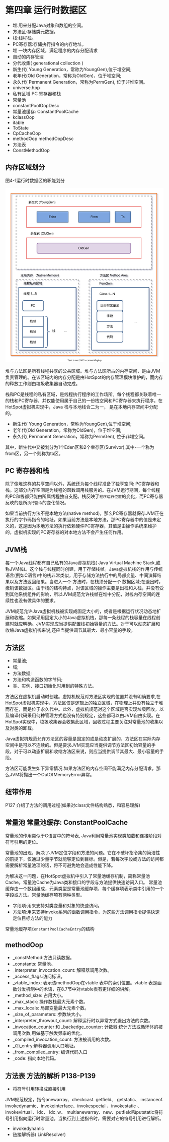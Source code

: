 # 第四章 运行时数据区

- 堆:用来分配Java对象和数组的空间。
- 方法区:存储类元数据。
- 栈:线程栈。
- PC寄存器:存储执行指令的内存地址。
- 堆 一块内存区域，满足程序的内存分配请求
- 自动的内存管理
- 分代收集( generational collection )
- 新生代( Young Generation，常称为YoungGen),位于堆空间;
- 老年代(Old Generation，常称为OldGen)，位于堆空间;
- 永久代( Permanent Generation，常称为PermGen), 位于非堆空间。
- universe.hpp
- 私有区域 PC 寄存器和栈
- 常量池
- constantPoolOopDesc
- 常量池缓存: ConstantPoolCache
- kclassOop
- itable
- ToState
- CpCacheOop
- methodOop methodOopDesc
- 方法表
- ConstMethodOop



## 内存区域划分

图4-1运行时数据区的职能划分

![4-1-内存区域划分.drawio.svg](./images/4-1-内存区域划分.drawio.svg)

堆与方法区是所有线程共享的公共区域。堆与方法区所占的内存空间，是由JVM负责管理的。在该区域内的内存分配是由HotSpot的内存管理模块维护的，而内存的释放工作则由垃圾收集器自动完成。

栈和PC是线程的私有区域，是线程执行程序的工作场所。每个线程都关联着唯一的栈和PC寄存器，并仅能使用属于自己的一份栈空间和PC寄存器来执行程序。在HotSpot虚拟机实现中，Java 栈与本地栈合二为一， 是在本地内存空间中分配的。

- 新生代( Young Generation，常称为YoungGen),位于堆空间;
- 老年代(Old Generation，常称为OldGen)，位于堆空间;
- 永久代( Permanent Generation，常称为PermGen), 位于非堆空间。

其中，新生代中又被划分为1个Eden区和2个幸存区(Survivor),其中-一个称为from区，另一个则称为to区。

## PC 寄存器和栈

除了像堆这样的共享空间以外，系统还为每个线程准备了独享空间: PC寄存器和栈。这部分内存空间是为线程的函数调用栈服务的。在JVM运行期间，每个线程的PC和栈都只能由所属线程独自支配。栈反映了`程序运行位置`的变化，而PC寄存器反映的是所`执行指令`的变化情况。

如果当前执行方法不是本地方法(native method)，那么PC寄存器就保存JVM正在执行的字节码指令的地址，如果当前方法是本地方法，那PC寄存器中的值是未定义的，这是因为本地方法的执行依赖硬件PC寄存器，其值是由操作系统来维护的，虚拟机实现的PC寄存器的对本地方法不会产生任何作用。

## JVM栈

每一个Java线程都有自己私有的Java虛拟机栈( Java Virtual Machine Stack,或称JVM栈)。这个栈与线程同时创建，用于存储栈帧。Java虚拟机栈的作用与传统语言(例如C语言)中的栈非常类似，用于存储方法执行中的局部变量、中间演算结果以及方法返回结果。当进入一个
方法时，在栈顶分配一个 数据区域;在退出时，撤销该数据区。由于栈的结构特点，对该区域的操作主要是出栈和入栈，并没有受到其他系统组件的影响，所以JVM规范允许栈帧在堆中分配，对栈内存空间的连续性也没有做具体的要求。

JVM规范允许Java虚拟机栈被实现成固定大小的，或者是根据运行状况动态地扩展和收缩。如果采用固定大小的Java虚拟机栈，那每一条线程的栈容量在线程创建时就应明确。JVM实现应当提供配置栈初始容量的方法。对于可以动态扩展和收缩Java虚拟机栈来说,还应当提供调节其最大、最小容量的手段。

## 方法区

- 常量池;
- 域;
- 方法数据;
- 方法和构造函数的字节码;
- 类、实例、接口初始化时用到的特殊方法。

方法区在虚拟机启动时创建。虚拟机规范对方法区实现的位置并没有明确要求,在HotSpot虚拟机实现中，方法区仅是逻辑上的独立区域，在物理上并没有独立于堆而存在，而是位于永久代中。此外，虚拟机规范对这个区域是否实现垃圾回收，以及编译代码采用何种管理方式也没有特别规定，这些都可以由JVM自由实现。在HotSpot实现中，垃圾收集器会收集此区域，回收过程主要关注对常量池的收集以及对类的卸载。

Java虚拟机规范允许方法区的容量是固定的或是动态扩展的，方法区在实际内存空间中是可以不连续的。但是要求JVM实现应当提供调节方法区初始容量的手段，对于可以动态扩展和收缩方法区来说，则应当提供调节其最大、最小容量的手段。

方法区可能发生如下异常情况:如果方法区的内存空间不能满足内存分配请求，那么JVM将抛出一个OutOfMemoryError异常。

## 纽带作用

P127 介绍了方法的调用过程(如果对class文件结构熟悉，和容易理解)

## 常量池 常量池缓存: ConstantPoolCache

常量池的作用类似于C语言中的符号表, Java利用常量池实现类加载和连接阶段对符号引用的定位。

常量池的出现，解决了JVM定位字段和方法的问题。它在不破坏指令集的简洁性的前提下，仅通过少量字节就能够定位到目标。但是，若每次字段或方法的访问都需要解析常量池项的话，将不可避免地会造成性能下降。

为解决这一问题，在HotSpot虚拟机中引入了常量池缓存机制，简称常量池Cache。常量池Cache为Java类和接口的字段与方法提供快速访问入口。
常量池缓存由一个数组组成，元素类型是常量池缓存项，每个缓存项表示类中引用的一个字段或方法。常量池缓存项有两种类型。

- 字段项:用来支持对类变量和对象的快速访问。
- 方法项:用来支持invoke系列的函数调用指令，为这些方法调用指令提供快速定位目标方法的能力

常量池缓存项`ConstantPoolCacheEntry`的结构


## methodOop

- _constMethod:方法只读数据。
- _constants: 常量池。
- _interpreter_invocation_count: 解释器调用次数。
- _access_flags:访问标识。
- _vtable_index: 表示该methodOop在vtable 表中的索引位置。vtable 表是函数分发机制中的术语，在8.7节中对vtable表有更详细的讲解。
- _method_size: 占用大小。
- _max_stack: 操作数栈最大元素个数。
- _max_locals: 局部变量最大元素个数。
- _size_of_parameters::参数块大小。
- _interpreter_throwout_count: 解释运行时以异常方式退出方法的次数。
- _invocation_counter 和 _backedge_counter: 计数器:统计方法或循环体的被调用次数,用做基于触发频率的优化。
- _compiled_invocation_count: 方法被调用的次数。
- _i2i_entry:解释器调用入口地址。
- _from_compiled_entry: 编译代码入口
- _code: 指向本地代码。

## 方法表 方法的解析 P138-P139

- 将符号引用转换成直接引用

JVM规范规定，指令anewarray、checkcast. getfield、 getstatic、 instanceof. invokedynamic、invokeinterface、invokespecial 、invokestatic 、invokevirtual 、ldc、 ldc_w、 multianewarray、new、putfield和putstatic将符号引用指向运行时常量池。当执行到上述指令时，需要对它的符号引用进行解析。

- invokedynamic
- 链接解析器( LinkResolver)
